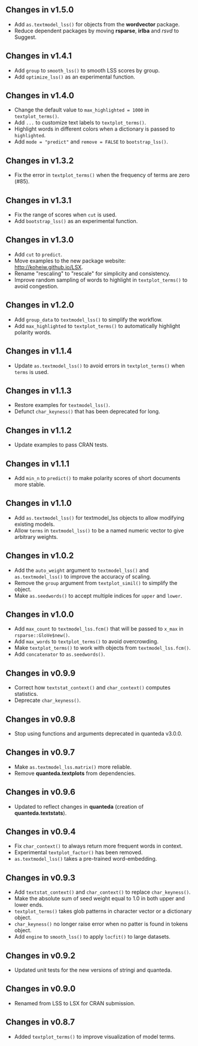 ## Changes in v1.5.0

* Add `as.textmodel_lss()` for objects from the **wordvector** package.
* Reduce dependent packages by moving **rsparse**, **irlba** and *rsvd* to Suggest.

## Changes in v1.4.1

* Add `group` to `smooth_lss()` to smooth LSS scores by group.
* Add `optimize_lss()` as an experimental function.

## Changes in v1.4.0

* Change the default value to `max_highlighted = 1000` in `textplot_terms()`.
* Add `...` to customize text labels to `textplot_terms()`.
* Highlight words in different colors when a dictionary is passed to `highlighted`.
* Add `mode = "predict"` and `remove = FALSE` to `bootstrap_lss()`.

## Changes in v1.3.2

* Fix the error in `textplot_terms()` when the frequency of terms are zero (#85).

## Changes in v1.3.1

* Fix the range of scores when `cut` is used.
* Add `bootstrap_lss()` as an experimental function.

## Changes in v1.3.0

* Add `cut` to `predict`.
* Move examples to the new package website: http://koheiw.github.io/LSX.
* Rename "rescaling" to "rescale" for simplicity and consistency.
* Improve random sampling of words to highlight in `textplot_terms()` to avoid congestion.

## Changes in v1.2.0

* Add `group_data` to `textmodel_lss()` to simplify the workflow.
* Add `max_highlighted` to `textplot_terms()` to automatically highlight polarity words.

## Changes in v1.1.4

* Update `as.textmodel_lss()` to avoid errors in `textplot_terms()` when `terms` is used.

## Changes in v1.1.3

* Restore examples for `textmodel_lss()`.
* Defunct `char_keyness()` that has been deprecated for long.

## Changes in v1.1.2

* Update examples to pass CRAN tests.

## Changes in v1.1.1

* Add `min_n` to `predict()` to make polarity scores of short documents more stable.

## Changes in v1.1.0

* Add `as.textmodel_lss()` for textmodel_lss objects to allow modifying existing models.
* Allow `terms` in `textmodel_lss()` to be a named numeric vector to give arbitrary weights.

## Changes in v1.0.2

* Add the `auto_weight` argument to `textmodel_lss()` and `as.textmodel_lss()` to improve the accuracy of scaling.
* Remove the `group` argument from `textplot_simil()` to simplify the object.
* Make `as.seedwords()` to accept multiple indices for `upper` and `lower`.

## Changes in v1.0.0

* Add `max_count` to `textmodel_lss.fcm()` that will be passed to `x_max` in `rsparse::GloVe$new()`.
* Add `max_words` to `textplot_terms()` to avoid overcrowding.
* Make `textplot_terms()` to work with objects from `textmodel_lss.fcm()`.
* Add `concatenator` to `as.seedwords()`.

## Changes in v0.9.9

* Correct how `textstat_context()` and `char_context()` computes statistics.
* Deprecate `char_keyness()`.

## Changes in v0.9.8

* Stop using functions and arguments deprecated in quanteda v3.0.0.

## Changes in v0.9.7

* Make `as.textmodel_lss.matrix()` more reliable.
* Remove **quanteda.textplots** from dependencies. 

## Changes in v0.9.6

* Updated to reflect changes in **quanteda** (creation of **quanteda.textstats**).

## Changes in v0.9.4

* Fix `char_context()` to always return more frequent words in context. 
* Experimental `textplot_factor()` has been removed.
* `as.textmodel_lss()` takes a pre-trained word-embedding.

## Changes in v0.9.3

* Add `textstat_context()` and `char_context()` to replace `char_keyness()`.
* Make the absolute sum of seed weight equal to 1.0 in both upper and lower ends. 
* `textplot_terms()` takes glob patterns in character vector or a dictionary object.
* `char_keyness()` no longer raise error when no patter is found in tokens object.
* Add `engine` to `smooth_lss()` to apply `locfit()` to large datasets.

## Changes in v0.9.2

* Updated unit tests for the new versions of stringi and quanteda.

## Changes in v0.9.0

* Renamed from LSS to LSX for CRAN submission.

## Changes in v0.8.7

* Added `textplot_terms()` to improve visualization of model terms.
